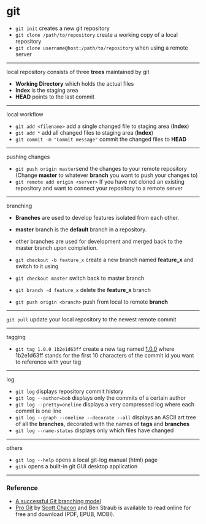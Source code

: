 # git


- `git init` creates a new git repository
- `git clone /path/to/repository` create a working copy of a local repository
- `git clone username@host:/path/to/repository` when using a remote server

---

local repository consists of three **trees** maintained by git
- **Working Directory** which holds the actual files
- **Index** is the staging area
- **HEAD** points to the last commit 

---

local workflow

- `git add <filename>` add a single changed file to staging area (**Index**)
- `git add *` add all changed files to staging area (**Index**)
- `git commit -m "Commit message"` commit the changed files to **HEAD**

---

pushing changes

- `git push origin master`send the changes to your remote repository (Change **master** to whatever **branch** you want to push your changes to)
- `git remote add origin <server>` If you have not cloned an existing repository and want to connect your repository to a remote server

---

branching

- **Branches** are used to develop features isolated from each other.
- **master** branch is the **default** branch in a repository.
- other branches are used for development and merged back to the master branch upon completion.

- `git checkout -b feature_x` create a new branch named **feature_x** and switch to it using
- `git checkout master` switch back to master branch
- `git branch -d feature_x` delete the **feature_x** branch
- `git push origin <branch>` push from local to remote **branch**

---

`git pull` update your local repository to the newest remote commit

---

tagging

- `git tag 1.0.0 1b2e1d63ff` create a new tag named <a href="https://semver.org/" target="_blank" >1.0.0</a> where 1b2e1d63ff stands for the first 10 characters of the commit id you want to reference with your tag

---

log

- `git log` displays repository commit history
- `git log --author=bob` displays only the commits of a certain author
- `git log --pretty=oneline` displays a very compressed log where each commit is one line
- `git log --graph --oneline --decorate --all` displays an ASCII art tree of all the **branches**, decorated with the names of **tags** and **branches**
- `git log --name-status` displays only which files have changed

---

others

- `git log --help` opens a local git-log manual (html) page
- `gitk` opens a built-in git GUI desktop application

---

### Reference

- <a href="https://nvie.com/posts/a-successful-git-branching-model/" target="_blank" >A successful Git branching model</a>
- <a href="https://nvie.com/posts/a-successful-git-branching-model/" target="_blank" >Pro Git</a> by <a href="http://scottchacon.com/about.html" target="_blank" >Scott Chacon</a> and Ben Straub is available to read online for free and download (PDF, EPUB, MOBI).
